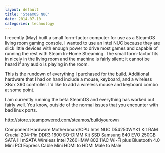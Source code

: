 ```yaml
---
layout: default
title: 'SteamOS NUC'
date: 2014-07-10
categories: technology
---
```


I recently (May) built a small form-factor computer for use as a SteamOS
living room gaming console. I wanted to use an Intel NUC because they are
slick little devices with enough power to drive most games and capable of
running the rest with Steam In-Home Streaming. The small form-factor fits in
nicely in the living room and the machine is fairly silent; it cannot be
heard if any audio is playing in the room.

This is the rundown of everything I purchased for the build. Additional
hardware that I had on hand include a mouse, keyboard, and a wireless XBox
360 controller. I'd like to add a wireless mouse and keyboard combo at some
point.

I am currently running the beta SteamOS and everything has worked out fairly
well. You know, outside of the normal issues that you encounter with bad
linux ports.

http://store.steampowered.com/steamos/buildyourown

Component Hardware
Motherboard/CPU Intel NUC D54250WYK1 Kit
RAM Crucial 204-Pin DDR3 1600 SO-DIMM Kit
SSD Samsung 840 EVO 250GB SATA III mSATA
Wireless  Intel 7260HMW 802.11AC Wi-Fi plus Bluetooth 4.0 Mini PCI Express
Cable Mini HDMI to HDMI Male to Male
